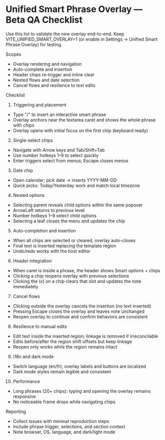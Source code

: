 # Unified Smart Phrase Overlay — Beta QA Checklist

Use this list to validate the new overlay end-to-end. Keep VITE_UNIFIED_SMART_OVERLAY=1 (or enable in Settings → Unified Smart Phrase Overlay) for testing.

Scopes
- Overlay rendering and navigation
- Auto-complete and insertion
- Header chips re-trigger and inline clear
- Nested flows and date selection
- Cancel flows and resilience to text edits

Checklist

1) Triggering and placement
- Type "/<trigger>" to insert an interactive smart phrase
- Overlay anchors near the textarea caret and shows the whole phrase with chips
- Overlay opens with initial focus on the first chip (keyboard ready)

2) Single-select chips
- Navigate with Arrow keys and Tab/Shift+Tab
- Use number hotkeys 1–9 to select quickly
- Enter triggers select from menus; Escape closes menus

3) Date chip
- Open calendar; pick date → inserts YYYY-MM-DD
- Quick picks: Today/Yesterday work and match local timezone

4) Nested options
- Selecting parent reveals child options within the same popover
- ArrowLeft returns to previous level
- Number hotkeys 1–9 select child options
- Selecting a leaf closes the menu and updates the chip

5) Auto-completion and insertion
- When all chips are selected or cleared, overlay auto-closes
- Final text is inserted replacing the template region
- Undo/redo works with the host editor

6) Header integration
- When caret is inside a phrase, the header shows Smart options + chips
- Clicking a chip reopens overlay with previous selections
- Clicking the (x) on a chip clears that slot and updates the note immediately

7) Cancel flows
- Clicking outside the overlay cancels the insertion (no text inserted)
- Pressing Escape closes the overlay and leaves note unchanged
- Reopen overlay to continue and confirm behaviors are consistent

8) Resilience to manual edits
- Edit text inside the inserted region; linkage is removed if irreconcilable
- Edits before/after the region shift offsets but keep linkage
- Reopen only works while the region remains intact

9) i18n and dark mode
- Switch language (en/fr); overlay labels and buttons are localized
- Dark mode styles remain legible and consistent

10) Performance
- Long phrases (20+ chips): typing and opening the overlay remains responsive
- No noticeable frame drops while navigating chips

Reporting
- Collect issues with minimal reproduction steps
- Include phrase trigger, selections, and section context
- Note browser, OS, language, and dark/light mode

